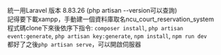 統一用Laravel 版本 8.83.26 (php artisan --version可以查詢)  
記得要下載xampp，手動建一個資料庫取名ncu_court_reservation_system  
程式碼clone下來後依序下指令: `composer install`, `php artisan event:generate`, `php artisan key:generate`, `npm install`, `npm run dev`  
都好了之後`php artisan serve`，可以開啟伺服器
